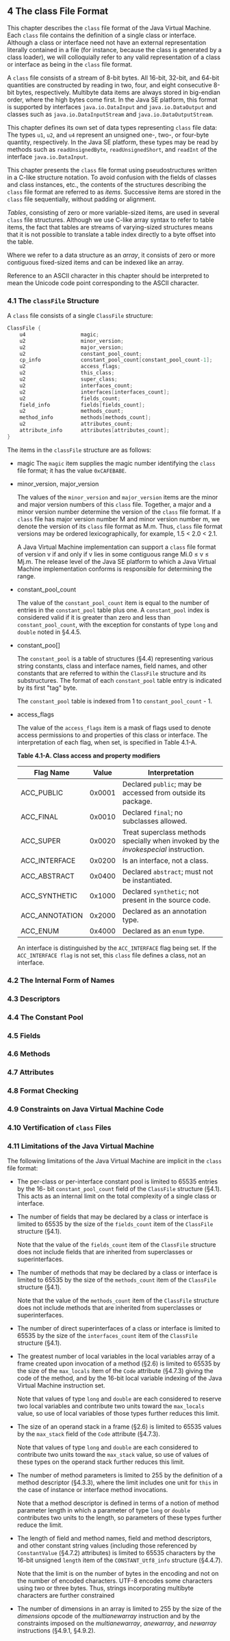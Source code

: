 ## 4 The class File Format

This chapter describes the `class` file format of the Java Virtual Machine. Each
`class` file contains the definition of a single class or interface. Although a class or
interface need not have an external representation literally contained in a file (for
instance, because the class is generated by a class loader), we will colloquially refer
to any valid representation of a class or interface as being in the `class` file format.

A `class` file consists of a stream of 8-bit bytes. All 16-bit, 32-bit, and 64-bit
quantities are constructed by reading in two, four, and eight consecutive 8-bit
bytes, respectively. Multibyte data items are always stored in big-endian order,
where the high bytes come first. In the Java SE platform, this format is supported
by interfaces `java.io.DataInput` and `java.io.DataOutput` and classes such as
`java.io.DataInputStream` and `java.io.DataOutputStream`.

This chapter defines its own set of data types representing `class` file data: The
types `u1`, `u2`, and `u4` represent an unsigned one-, two-, or four-byte quantity,
respectively. In the Java SE platform, these types may be read by methods
such as `readUnsignedByte`, `readUnsignedShort`, and `readInt` of the interface
`java.io.DataInput`.

This chapter presents the `class` file format using pseudostructures written in a
C-like structure notation. To avoid confusion with the fields of classes and class
instances, etc., the contents of the structures describing the `class` file format are
referred to as *items*. Successive items are stored in the `class` file sequentially,
without padding or alignment.

*Tables*, consisting of zero or more variable-sized items, are used in several `class` file structures. Although we use C-like array syntax to refer to table items, the fact
that tables are streams of varying-sized structures means that it is not possible to
translate a table index directly to a byte offset into the table.

Where we refer to a data structure as an *array*, it consists of zero or more contiguous
fixed-sized items and can be indexed like an array.

Reference to an ASCII character in this chapter should be interpreted to mean the
Unicode code point corresponding to the ASCII character.

### 4.1 The `classFile` Structure

A `class` file consists of a single `ClassFile` structure:

```java
ClassFile {
    u4					magic;
    u2					minor_version;
    u2					major_version;
    u2					constant_pool_count;
    cp_info				constant_pool_count[constant_pool_count-1];
    u2					access_flags;
    u2					this_class;
    u2					super_class;
    u2					interfaces_count;
    u2					interfaces[interfaces_count];
    u2					fields_count;
    field_info			fields[fields_count];
    u2					methods_count;
    method_info			methods[methods_count];
    u2					attributes_count;
    attribute_info		attributes[attributes_count];
}
```

The items in the `classFile` structure are as follows:

+ magic
    The `magic` item supplies the magic number identifying the `class` file format;
    it has the value `0xCAFEBABE`.

+ minor_version, major_version

    The values of the `minor_version` and `major_version` items are the minor and
    major version numbers of this `class` file. Together, a major and a minor version
    number determine the version of the `class` file format. If a `class` file has major
    version number M and minor version number m, we denote the version of its
    `class` file format as M.m. Thus, `class` file format versions may be ordered
    lexicographically, for example, 1.5 < 2.0 < 2.1.

    A Java Virtual Machine implementation can support a `class` file format of
    version v if and only if v lies in some contiguous range Mi.0 ≤ v ≤ Mj.m.
    The release level of the Java SE platform to which a Java Virtual Machine
    implementation conforms is responsible for determining the range.

+ constant_pool_count

    The value of the `constant_pool_count` item is equal to the number of entries
    in the `constant_pool` table plus one. A `constant_pool` index is considered
    valid if it is greater than zero and less than `constant_pool_count`, with the
    exception for constants of type `long` and `double` noted in §4.4.5.

+ constant_poo[]

    The `constant_pool` is a table of structures (§4.4) representing various string
    constants, class and interface names, field names, and other constants that are
    referred to within the `ClassFile` structure and its substructures. The format of
    each `constant_pool` table entry is indicated by its first "tag" byte.

    The `constant_pool` table is indexed from 1 to `constant_pool_count` - 1.

+ access_flags

    The value of the `access_flags` item is a mask of flags used to denote access
    permissions to and properties of this class or interface. The interpretation of
    each flag, when set, is specified in Table 4.1-A.

    **Table 4.1-A. Class access and property modifiers**

    | Flag Name      | Value  | Interpretation                                               |
    | -------------- | ------ | ------------------------------------------------------------ |
    | ACC_PUBLIC     | 0x0001 | Declared `public`; may be accessed from outside its package. |
    | ACC_FINAL      | 0x0010 | Declared `final`; no subclasses allowed.                     |
    | ACC_SUPER      | 0x0020 | Treat superclass methods specially when invoked by the *invokespecial* instruction. |
    | ACC_INTERFACE  | 0x0200 | Is an interface, not a class.                                |
    | ACC_ABSTRACT   | 0x0400 | Declared `abstract`; must not be instantiated.               |
    | ACC_SYNTHETIC  | 0x1000 | Declared `synthetic`; not present in the source code.        |
    | ACC_ANNOTATION | 0x2000 | Declared as an annotation type.                              |
    | ACC_ENUM       | 0x4000 | Declared as an `enum` type.                                  |

    An interface is distinguished by the `ACC_INTERFACE` flag being set. If the
    `ACC_INTERFACE flag` is not set, this `class` file defines a class, not an interface.

### 4.2 The Internal Form of Names

### 4.3 Descriptors

### 4.4 The Constant Pool

### 4.5 Fields

### 4.6 Methods

### 4.7 Attributes

### 4.8 Format Checking

### 4.9 Constraints on Java Virtual Machine Code

### 4.10 Vertification of `class` Files

### 4.11 Limitations of the Java Virtual  Machine

The following limitations of the Java Virtual Machine are implicit in the `class`
file format:

+ The per-class or per-interface constant pool is limited to 65535 entries by the 16-
    bit `constant_pool_count` field of the `ClassFile` structure (§4.1). This acts as
    an internal limit on the total complexity of a single class or interface.

+ The number of fields that may be declared by a class or interface is limited to
    65535 by the size of the `fields_count` item of the `ClassFile` structure (§4.1).

    Note that the value of the `fields_count` item of the `ClassFile` structure does
    not include fields that are inherited from superclasses or superinterfaces.

+ The number of methods that may be declared by a class or interface is limited to
    65535 by the size of the `methods_count` item of the `ClassFile` structure (§4.1).

    Note that the value of the `methods_count` item of the `ClassFile` structure does
    not include methods that are inherited from superclasses or superinterfaces.

+ The number of direct superinterfaces of a class or interface is limited to 65535
    by the size of the `interfaces_count` item of the `ClassFile` structure (§4.1).

+ The greatest number of local variables in the local variables array of a frame
    created upon invocation of a method (§2.6) is limited to 65535 by the size of the
    `max_locals` item of the `Code` attribute (§4.7.3) giving the code of the method,
    and by the 16-bit local variable indexing of the Java Virtual Machine instruction
    set.

    Note that values of type `long` and `double` are each considered to reserve two
    local variables and contribute two units toward the `max_locals` value, so use of
    local variables of those types further reduces this limit.

+ The size of an operand stack in a frame (§2.6) is limited to 65535 values by the
    `max_stack` field of the `Code` attribute (§4.7.3).

    Note that values of type `long` and `double` are each considered to contribute two
    units toward the `max_stack` value, so use of values of these types on the operand
    stack further reduces this limit.

+ The number of method parameters is limited to 255 by the definition of a method
    descriptor (§4.3.3), where the limit includes one unit for `this` in the case of
    instance or interface method invocations.

    Note that a method descriptor is defined in terms of a notion of method parameter
    length in which a parameter of type `long` or `double` contributes two units to the
    length, so parameters of these types further reduce the limit.

+ The length of field and method names, field and method descriptors, and other
    constant string values (including those referenced by `ConstantValue` (§4.7.2)
    attributes) is limited to 65535 characters by the 16-bit unsigned `length` item of
    the `CONSTANT_Utf8_info` structure (§4.4.7).

    Note that the limit is on the number of bytes in the encoding and not on
    the number of encoded characters. UTF-8 encodes some characters using two
    or three bytes. Thus, strings incorporating multibyte characters are further
    constrained

+ The number of dimensions in an array is limited to 255 by the size of the
    *dimensions* opcode of the *multianewarray* instruction and by the constraints
    imposed on the *multianewarray*, *anewarray*, and *newarray* instructions (§4.9.1,
    §4.9.2).